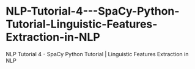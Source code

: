 # NLP-Tutorial-4---SpaCy-Python-Tutorial-Linguistic-Features-Extraction-in-NLP
NLP Tutorial 4  - SpaCy Python Tutorial | Linguistic Features Extraction in NLP
